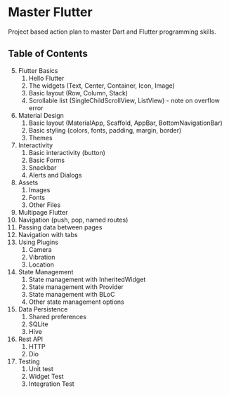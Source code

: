 # Master Flutter

Project based action plan to master Dart and Flutter programming skills.

## Table of Contents

5. Flutter Basics
   1. Hello Flutter
   2. The widgets (Text, Center, Container, Icon, Image)
   3. Basic layout (Row, Column, Stack)
   4. Scrollable list (SingleChildScrollView, ListView) - note on overflow error
6. Material Design
   1. Basic layout (MaterialApp, Scaffold, AppBar, BottomNavigationBar)
   2. Basic styling (colors, fonts, padding, margin, border)
   3. Themes
7. Interactivity
   1. Basic interactivity (button)
   2. Basic Forms
   3. Snackbar
   4. Alerts and Dialogs
8. Assets
   1. Images
   2. Fonts
   3. Other Files
9.  Multipage Flutter
   1. Navigation (push, pop, named routes)
   2. Passing data between pages
   3. Navigation with tabs
10. Using Plugins
    1.  Camera
    2.  Vibration
    3.  Location
11. State Management
    1.  State management with InheritedWidget
    2.  State management with Provider
    3.  State management with BLoC
    4.  Other state management options
12. Data Persistence
    1.  Shared preferences
    2.  SQLite
    3.  Hive
13. Rest API
    1.  HTTP
    2.  Dio
14. Testing
    1.  Unit test
    2.  Widget Test
    3.  Integration Test
